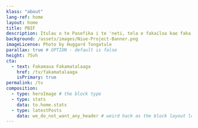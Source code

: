 ```yaml
---
klass: "about"
lang-ref: home
layout: home
title: PBIF
description: Itulau o te Pasefika i te 'neti, tela e fakailoa kae faka'pula i ei a fakamatalaaga mo fuainumela kesekese e uiga mo mea-ola, kola e maua foki ite GBIF.
background: /assets/images/Niue-Project-Banner.png
imageLicense: Photo by Huggard Tongatule
parallax: true # OPTION - default is false
height: 75vh
cta:
  - text: Fakamaua Fakamatalaaga
    href: /tv/fakamatalaaga
    isPrimary: true
permalink: /tv
composition:
  - type: heroImage # the block type
  - type: stats
    data: to.home.stats
  - type: latestPosts
    data: we_do_not_want_any_header # weird hack as the block layout looks for a data element and falls back to the page if none is present
---
```


